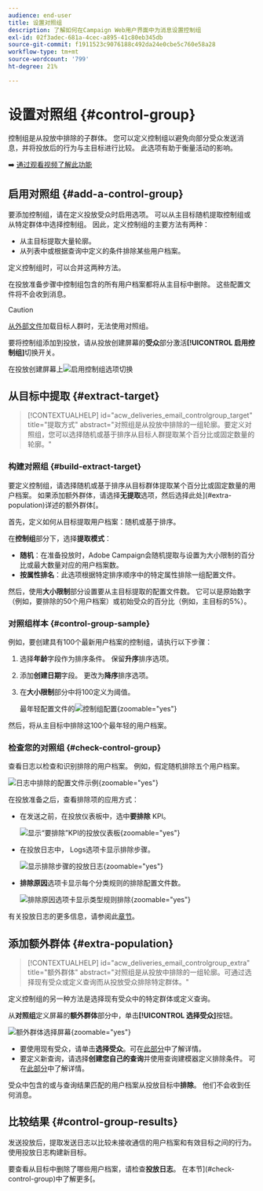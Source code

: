 ```yaml
---
audience: end-user
title: 设置对照组
description: 了解如何在Campaign Web用户界面中为消息设置控制组
exl-id: 02f3adec-681a-4cec-a895-41c80eb345db
source-git-commit: f1911523c9076188c492da24e0cbe5c760e58a28
workflow-type: tm+mt
source-wordcount: '799'
ht-degree: 21%

---
```


# 设置对照组 {#control-group}

控制组是从投放中排除的子群体。 您可以定义控制组以避免向部分受众发送消息，并将投放后的行为与主目标进行比较。 此选项有助于衡量活动的影响。

➡️ [通过观看视频了解此功能](create-audience.md#video)

## 启用对照组 {#add-a-control-group}

要添加控制组，请在定义投放受众时启用选项。 可以从主目标随机提取控制组或从特定群体中选择控制组。 因此，定义控制组的主要方法有两种：

* 从主目标提取大量轮廓。
* 从列表中或根据查询中定义的条件排除某些用户档案。

定义控制组时，可以合并这两种方法。

在投放准备步骤中控制组包含的所有用户档案都将从主目标中删除。 这些配置文件将不会收到消息。

>[!CAUTION]
>
>[从外部文件](file-audience.md)加载目标人群时，无法使用对照组。

要将控制组添加到投放，请从投放创建屏幕的&#x200B;**受众**&#x200B;部分激活&#x200B;**[!UICONTROL 启用控制组]**&#x200B;切换开关。

在投放创建屏幕上![启用控制组选项切换](assets/control-group1.png)

## 从目标中提取 {#extract-target}

>[!CONTEXTUALHELP]
>id="acw_deliveries_email_controlgroup_target"
>title="提取方式"
>abstract="对照组是从投放中排除的一组轮廓。要定义对照组，您可以选择随机或基于排序从目标人群提取某个百分比或固定数量的轮廓。"

### 构建对照组 {#build-extract-target}

要定义控制组，请选择随机或基于排序从目标群体提取某个百分比或固定数量的用户档案。 如果添加额外群体，请选择&#x200B;**无提取**&#x200B;选项，然后选择此处](#extra-population)详述的额外群体[。

首先，定义如何从目标提取用户档案：随机或基于排序。

在&#x200B;**控制组**&#x200B;部分下，选择&#x200B;**提取模式**：

* **随机**：在准备投放时，Adobe Campaign会随机提取与设置为大小限制的百分比或最大数量对应的用户档案数。
* **按属性排名**：此选项根据特定排序顺序中的特定属性排除一组配置文件。

然后，使用&#x200B;**大小限制**&#x200B;部分设置要从主目标提取的配置文件数。 它可以是原始数字（例如，要排除的50个用户档案）或初始受众的百分比（例如，主目标的5%）。

### 对照组样本 {#control-group-sample}

例如，要创建具有100个最新用户档案的控制组，请执行以下步骤：

1. 选择&#x200B;**年龄**&#x200B;字段作为排序条件。 保留&#x200B;**升序**&#x200B;排序选项。
1. 添加&#x200B;**创建日期**&#x200B;字段。 更改为&#x200B;**降序**&#x200B;排序选项。
1. 在&#x200B;**大小限制**&#x200B;部分中将100定义为阈值。

   最年轻配置文件的![控制组配置](assets/control-group2.png){zoomable="yes"}

然后，将从主目标中排除这100个最年轻的用户档案。

### 检查您的对照组 {#check-control-group}

查看日志以检查和识别排除的用户档案。 例如，假定随机排除五个用户档案。

![日志中排除的配置文件示例](assets/control-group4.png){zoomable="yes"}

在投放准备之后，查看排除项的应用方式：

* 在发送之前，在投放仪表板中，选中&#x200B;**要排除** KPI。

  ![显示“要排除”KPI的投放仪表板](assets/control-group5.png){zoomable="yes"}

* 在投放日志中， Logs选项卡显示排除步骤。

  ![显示排除步骤的投放日志](assets/control-group-sample-logs.png){zoomable="yes"}

<!--

 * The **Exclusion logs** tab displays each profile and the related exclusion **Reason**.

    ![](assets/control-group6.png){zoomable="yes"}

-->

* **排除原因**&#x200B;选项卡显示每个分类规则的排除配置文件数。

  ![排除原因选项卡显示类型规则排除](assets/control-group7.png){zoomable="yes"}

有关投放日志的更多信息，请参阅此[章节](../monitor/delivery-logs.md)。

## 添加额外群体 {#extra-population}

>[!CONTEXTUALHELP]
>id="acw_deliveries_email_controlgroup_extra"
>title="额外群体"
>abstract="对照组是从投放中排除的一组轮廓。可通过选择现有受众或定义查询而从投放受众排除特定群体。"

定义控制组的另一种方法是选择现有受众中的特定群体或定义查询。

从&#x200B;**对照组**&#x200B;定义屏幕的&#x200B;**额外群体**&#x200B;部分中，单击&#x200B;**[!UICONTROL 选择受众]**&#x200B;按钮。

![额外群体选择屏幕](assets/control-group3.png){zoomable="yes"}

* 要使用现有受众，请单击&#x200B;**选择受众**。可在[此部分](add-audience.md)中了解详情。
* 要定义新查询，请选择&#x200B;**创建您自己的查询**&#x200B;并使用查询建模器定义排除条件。 可在[此部分](../query/query-modeler-overview.md)中了解详情。

受众中包含的或与查询结果匹配的用户档案从投放目标中&#x200B;**排除**。 他们不会收到任何消息。

## 比较结果 {#control-group-results}

发送投放后，提取发送日志以比较未接收通信的用户档案和有效目标之间的行为。 使用投放日志构建新目标。

要查看从目标中删除了哪些用户档案，请检查&#x200B;**投放日志**。 在本节](#check-control-group)中了解更多[。
